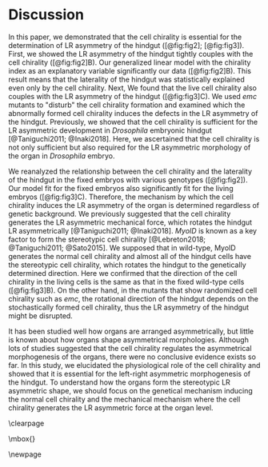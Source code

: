 # Discussion

In this paper, we demonstrated that the cell chirality is essential for the determination of LR asymmetry of the hindgut ([@fig:fig2]; [@fig:fig3]).
First, we showed the LR asymmetry of the hindgut tightly couples with the cell chirality ([@fig:fig2]B).
Our generalized linear model with the chirality index as an explanatory variable significantly  our data ([@fig:fig2]B).
This result means that the laterality of the hindgut was statistically explained even only by the cell chirality.
Next, We found that the live cell chirality also couples with the LR asymmetry of the hindgut ([@fig:fig3]C).
We used *emc* mutants to "disturb" the cell chirality formation and examined which the abnormally formed cell chirality induces the defects in the LR asymmetry of the hindgut.
Previously, we showed that the cell chirality is sufficient for the LR asymmetric development in *Drosophila* embryonic hindgut [@Taniguchi2011; @Inaki2018].
Here, we ascertained that the cell chirality is not only sufficient but also required for the LR asymmetric morphology of the organ in *Drosophila* embryo.

We reanalyzed the relationship between the cell chirality and the laterality of the hindgut in the fixed embryos with various genotypes ([@fig:fig2]).
Our model fit for the fixed embryos also significantly fit for the living embryos ([@fig:fig3]C).
Therefore, the mechanism by which the cell chirality induces the LR asymmetry of the organ is determined regardless of genetic background.
We previously suggested that the cell chirality generates the LR asymmetric mechanical force, which rotates the hindgut LR asymmetrically [@Taniguchi2011; @Inaki2018].
*MyoID* is known as a key factor to form the stereotypic cell chirality [@Lebreton2018; @Taniguchi2011; @Sato2015].
We supposed that in wild-type, MyoID generates the normal cell chirality and almost all of the hindgut cells have the stereotypic cell chirality, which rotates the hindgut to the genetically determined direction.
Here we confirmed that the direction of the cell chirality in the living cells is the same as that in the fixed wild-type cells ([@fig:fig3]B).
On the other hand, in the mutants that show randomized cell chirality such as *emc*, the rotational direction of the hindgut depends on the stochastically formed cell chirality, thus the LR asymmetry of the hindgut might be disrupted.

It has been studied well how organs are arranged asymmetrically, but little is known about how organs shape asymmetrical morphologies.
Although lots of studies suggested that the cell chirality regulates the asymmetrical morphogenesis of the organs, there were no conclusive evidence exists so far.
In this study, we elucidated the physiological role of the cell chirality and showed that it is essential for the left-right asymmetric morphogenesis of the hindgut.
To understand how the organs form the stereotypic LR asymmetric shape, we should focus on the genetical mechanism inducing the normal cell chirality and the mechanical mechanism where the cell chirality generates the LR asymmetric force at the organ level.

\clearpage

\mbox{}

\newpage

<!--
0_metadata/meta0.md
0_metadata/meta1.md
1_abstract.md
2_introduction.md
3_procedures.md
4_results.md
5_discussion.md
6_figs.md
7_references.md
8_supplements.md
-->

